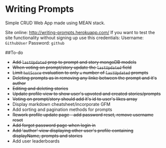 # Writing Prompts

Simple CRUD Web App made using MEAN stack.

Site online: http://writing-prompts.herokuapp.com/
If you want to test the site functionality without signing up use this credentials:
Username: ```GithubUser```
Password: ```github```

##To-do

* ~~Add ```lastUpdated``` prop to prompt and story mongoDB models~~
* ~~When voting on prompt/story update the ```lastUpdated``` field~~
* ~~Limit ```hotScore``` evaluation to only ```x``` number of ```lastUpdated``` prompts~~
* ~~Deleting prompts as in removing any linke between the prompt and it's author~~
* ~~Editing and deleting stories~~
* ~~Update profile view to show user's upvoted and created stories/prompts~~
* ~~Voting on prompt/story should add it's id to user's likes array~~
* Display markdown cheatsheet/incorporate GFM
* Add sorting and pagination methods for prompts
* ~~Rework profile update page - add password reset, remove username reset~~
* ~~Add forgot password page when login in~~
* ~~Add 'author' view displaying other user's profile containing displayName, prompts and stories~~
* Add user leaderboards

